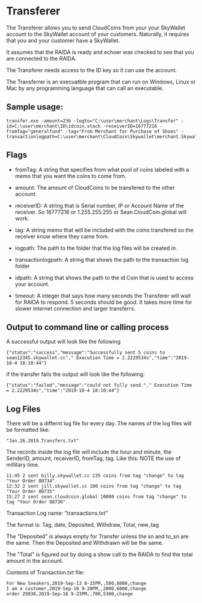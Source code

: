 # Transferer

The Transferer allows you to send CloudCoins from your your SkyWallet account to the SkyWallet account of your customers. Naturally, it requires that you and your customer have a SkyWallet. 

It assumes that the RAIDA is ready and echoer was checked to see that you are connected to the RAIDA. 

The Transferer needs access to the ID key so it can use the account. 

The Transferrer is an execuatble program that can run on Windows, Linux or Mac by any programming language that can call an executable. 

## Sample usage:
```
transfer.exe -amount=236 -logto="C:\user\merchant\Logs\Transfer" -id=C:\user\merchant\ID\idcoin.stack -receiverID=16777216 -fromTag="generalfund" -tag="From Merchant for Purchase of Shoes" -transactionlogpath=C:\user\merchant\CloudCoin\Skywallet\merchant.Skywallet.cc\
```

## Flags

* fromTag: A string that specifies from what pool of coins labeled with a memo that you want the coins to come from. 

* amount: The amount of CloudCoins to be transfered to the other account. 

* receiverID: A string that is Serial number, IP or Account Name of the receiver. So 16777216 or 1.255.255.255 or Sean.CloudCoin.global will work. 

* tag: A string memo that will be included with the coins transfered so the receiver know where they came from. 

* logpath: The path to the folder that the log files will be created in.

* transactionlogpath: A string that shows the path to the transaction log folder

* idpath: A string that shows the path to the id Coin that is used to access your account.

* timeout: A integer that says how many seconds the Transferer will wait for RAIDA to respond. 5 seconds should be good. It takes more time for slower internet connection and larger transferrs. 

## Output to command line or calling process
A successful output will look like the following 
```
{"status":"success","message":"Successfully sent 5 coins to sean12345.skywallet.cc"," Execution Time = 2.2229534s","time":"2019-10-4 18:10:44"}
```
if the transfer fails the output will look like the following:
```
{"status":"failed","message":"could not fully send."," Execution Time = 2.2229534s","time":"2019-10-4 18:10:44"}
```


## Log Files

There will be a differnt log file for every day. The names of the log files will be formatted like: 
```
"Jan.26.2019.Transfers.txt"
```
The records inside the log file will include the hour and minute, the SenderID, amount, receiverID, fromTag, tag. Like this: NOTE the use of millitary time. 
```
11:45 2 sent billy.skywallet.cc 235 coins from tag "change" to tag "Your Order 88734"
12:32 2 sent jill.skywallet.cc 100 coins from tag "change" to tag "Your Order 88735"
15:27 2 sent sean.cloudcoin.global 10000 coins from tag "change" to tag "Your Order 88736"
```

Transaction Log name: "transactions.txt"

The format is: Tag, date, Deposited, Withdraw, Total, new_tag

The "Deposited" is always empty for Transfer unless the sn and to_sn are the same. Then the Deposited and Withdrawn will be the same.

The "Total" is figured out by doing a show call to the RAIDA to find the total amount in the account.

Contents of Transaction.txt file:
```
For New Sneakers,2019-Sep-13 8-15PM,,500,8000,change
I am a customer,2019-Sep-16 9-20PM,,2000,6000,change
order 29938,2019-Sep-16 9-23PM,,700,5300,change
```
